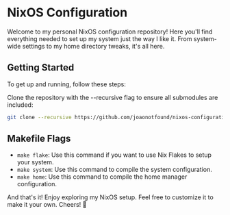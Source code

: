 # NixOS Configuration

Welcome to my personal NixOS configuration repository! Here you'll find everything needed to set up my system just the way I like it. From system-wide settings to my home directory tweaks, it's all here.

## Getting Started

To get up and running, follow these steps:

Clone the repository with the --recursive flag to ensure all submodules are included:

```bash Copy code
git clone --recursive https://github.com/joaonotfound/nixos-configuration.git
```

## Makefile Flags

- `make flake`: Use this command if you want to use Nix Flakes to setup your system.
- `make system`: Use this command to compile the system configuration.
- `make home`: Use this command to compile the home manager configuration.

And that's it! Enjoy exploring my NixOS setup. Feel free to customize it to make it your own. Cheers! 🚀

